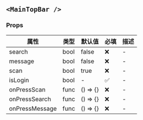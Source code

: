 ## `<MainTopBar />`

### Props

| 属性           | 类型 | 默认值   | 必填 | 描述 |
| -------------- | ---- | -------- | ---- | ---- |
| search         | bool | false    | ❌   | -    |
| message        | bool | false    | ❌   | -    |
| scan           | bool | true     | ❌   | -    |
| isLogin        | bool | -        | ✅   | -    |
| onPressScan    | func | () => {} | ❌   | -    |
| onPressSearch  | func | () => {} | ❌   | -    |
| onPressMessage | func | () => {} | ❌   | -    |
